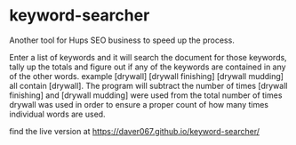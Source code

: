 # keyword-searcher

Another tool for Hups SEO business to speed up the process.

Enter a list of keywords and it will search the document for those keywords, tally up the totals and figure out if any of the keywords are
contained in any of the other words. example [drywall] [drywall finishing] [drywall mudding] all contain [drywall].
The program will subtract the number of times [drywall finishing] and [drywall mudding] were used from the total number of times drywall was used in 
order to ensure a proper count of how many times individual words are used.



find the live version at https://daver067.github.io/keyword-searcher/
